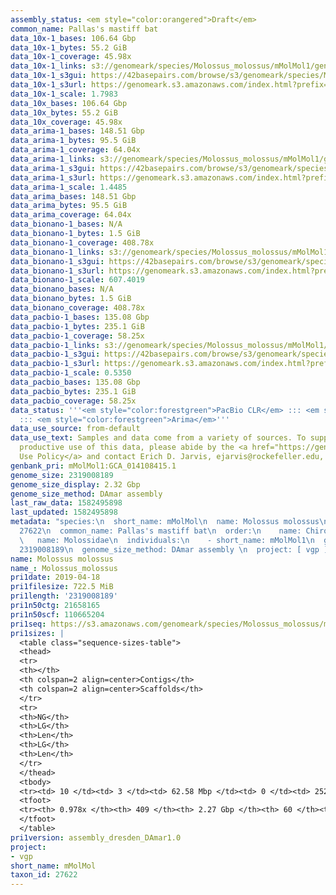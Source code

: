 ```yaml
---
assembly_status: <em style="color:orangered">Draft</em>
common_name: Pallas's mastiff bat
data_10x-1_bases: 106.64 Gbp
data_10x-1_bytes: 55.2 GiB
data_10x-1_coverage: 45.98x
data_10x-1_links: s3://genomeark/species/Molossus_molossus/mMolMol1/genomic_data/10x/<br>
data_10x-1_s3gui: https://42basepairs.com/browse/s3/genomeark/species/Molossus_molossus/mMolMol1/genomic_data/10x/
data_10x-1_s3url: https://genomeark.s3.amazonaws.com/index.html?prefix=species/Molossus_molossus/mMolMol1/genomic_data/10x/
data_10x-1_scale: 1.7983
data_10x_bases: 106.64 Gbp
data_10x_bytes: 55.2 GiB
data_10x_coverage: 45.98x
data_arima-1_bases: 148.51 Gbp
data_arima-1_bytes: 95.5 GiB
data_arima-1_coverage: 64.04x
data_arima-1_links: s3://genomeark/species/Molossus_molossus/mMolMol1/genomic_data/arima/<br>
data_arima-1_s3gui: https://42basepairs.com/browse/s3/genomeark/species/Molossus_molossus/mMolMol1/genomic_data/arima/
data_arima-1_s3url: https://genomeark.s3.amazonaws.com/index.html?prefix=species/Molossus_molossus/mMolMol1/genomic_data/arima/
data_arima-1_scale: 1.4485
data_arima_bases: 148.51 Gbp
data_arima_bytes: 95.5 GiB
data_arima_coverage: 64.04x
data_bionano-1_bases: N/A
data_bionano-1_bytes: 1.5 GiB
data_bionano-1_coverage: 408.78x
data_bionano-1_links: s3://genomeark/species/Molossus_molossus/mMolMol1/genomic_data/bionano/<br>
data_bionano-1_s3gui: https://42basepairs.com/browse/s3/genomeark/species/Molossus_molossus/mMolMol1/genomic_data/bionano/
data_bionano-1_s3url: https://genomeark.s3.amazonaws.com/index.html?prefix=species/Molossus_molossus/mMolMol1/genomic_data/bionano/
data_bionano-1_scale: 607.4019
data_bionano_bases: N/A
data_bionano_bytes: 1.5 GiB
data_bionano_coverage: 408.78x
data_pacbio-1_bases: 135.08 Gbp
data_pacbio-1_bytes: 235.1 GiB
data_pacbio-1_coverage: 58.25x
data_pacbio-1_links: s3://genomeark/species/Molossus_molossus/mMolMol1/genomic_data/pacbio/<br>
data_pacbio-1_s3gui: https://42basepairs.com/browse/s3/genomeark/species/Molossus_molossus/mMolMol1/genomic_data/pacbio/
data_pacbio-1_s3url: https://genomeark.s3.amazonaws.com/index.html?prefix=species/Molossus_molossus/mMolMol1/genomic_data/pacbio/
data_pacbio-1_scale: 0.5350
data_pacbio_bases: 135.08 Gbp
data_pacbio_bytes: 235.1 GiB
data_pacbio_coverage: 58.25x
data_status: '''<em style="color:forestgreen">PacBio CLR</em> ::: <em style="color:forestgreen">10x</em>
  ::: <em style="color:forestgreen">Arima</em>'''
data_use_source: from-default
data_use_text: Samples and data come from a variety of sources. To support fair and
  productive use of this data, please abide by the <a href="https://genome10k.soe.ucsc.edu/data-use-policies/">Data
  Use Policy</a> and contact Erich D. Jarvis, ejarvis@rockefeller.edu, with any questions.
genbank_pri: mMolMol1:GCA_014108415.1
genome_size: 2319008189
genome_size_display: 2.32 Gbp
genome_size_method: DAmar assembly
last_raw_data: 1582495898
last_updated: 1582495898
metadata: "species:\n  short_name: mMolMol\n  name: Molossus molossus\n  taxon_id:
  27622\n  common_name: Pallas's mastiff bat\n  order:\n    name: Chiroptera\n  family:\n
  \   name: Molossidae\n  individuals:\n    - short_name: mMolMol1\n  genome_size:
  2319008189\n  genome_size_method: DAmar assembly \n  project: [ vgp ]\n"
name: Molossus molossus
name_: Molossus_molossus
pri1date: 2019-04-18
pri1filesize: 722.5 MiB
pri1length: '2319008189'
pri1n50ctg: 21658165
pri1n50scf: 110665204
pri1seq: https://s3.amazonaws.com/genomeark/species/Molossus_molossus/mMolMol1/assembly_dresden_DAmar1.0/mMolMol1.pri.asm.20190418.fasta.gz
pri1sizes: |
  <table class="sequence-sizes-table">
  <thead>
  <tr>
  <th></th>
  <th colspan=2 align=center>Contigs</th>
  <th colspan=2 align=center>Scaffolds</th>
  </tr>
  <tr>
  <th>NG</th>
  <th>LG</th>
  <th>Len</th>
  <th>LG</th>
  <th>Len</th>
  </tr>
  </thead>
  <tbody>
  <tr><td> 10 </td><td> 3 </td><td> 62.58 Mbp </td><td> 0 </td><td> 252.44 Mbp </td></tr><tr><td> 20 </td><td> 7 </td><td> 49.87 Mbp </td><td> 2 </td><td> 132.40 Mbp </td></tr><tr><td> 30 </td><td> 12 </td><td> 34.19 Mbp </td><td> 4 </td><td> 119.27 Mbp </td></tr><tr><td> 40 </td><td> 20 </td><td> 26.92 Mbp </td><td> 6 </td><td> 112.86 Mbp </td></tr><tr style="background-color:#cccccc;"><td> 50 </td><td> 30 </td><td style="background-color:#88ff88;"> 21.66 Mbp </td><td> 8 </td><td style="background-color:#88ff88;"> 110.67 Mbp </td></tr><tr><td> 60 </td><td> 41 </td><td> 18.67 Mbp </td><td> 10 </td><td> 107.80 Mbp </td></tr><tr><td> 70 </td><td> 58 </td><td> 10.97 Mbp </td><td> 12 </td><td> 95.14 Mbp </td></tr><tr><td> 80 </td><td> 87 </td><td> 5.75 Mbp </td><td> 15 </td><td> 72.82 Mbp </td></tr><tr><td> 90 </td><td> 147 </td><td> 2.55 Mbp </td><td> 18 </td><td> 55.97 Mbp </td></tr><tr><td> 100 </td><td> 0 </td><td>  </td><td> 59 </td><td> 28.36 Kbp </td></tr></tbody>
  <tfoot>
  <tr><th> 0.978x </th><th> 409 </th><th> 2.27 Gbp </th><th> 60 </th><th> 2.32 Gbp </th></tr>
  </tfoot>
  </table>
pri1version: assembly_dresden_DAmar1.0
project:
- vgp
short_name: mMolMol
taxon_id: 27622
---
```

